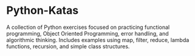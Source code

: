 # Python-Katas
A collection of Python exercises focused on practicing functional programming, Object Oriented Programming, error handling, and algorithmic thinking. Includes examples using map, filter, reduce, lambda functions, recursion, and simple class structures.
